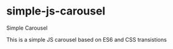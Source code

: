 # simple-js-carousel
Simple Carousel

This is a simple JS carousel based on ES6 and CSS transistions
